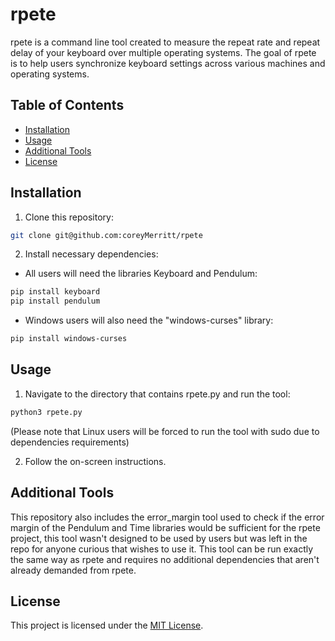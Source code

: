 # rpete

rpete is a command line tool created to measure the repeat rate and repeat delay of your keyboard over multiple operating systems. The goal of rpete is to help users synchronize keyboard settings across various machines and operating systems.

## Table of Contents

- [Installation](#installation)
- [Usage](#usage)
- [Additional Tools](#additional-tools)
- [License](#license)

## Installation

1. Clone this repository:
```bash
git clone git@github.com:coreyMerritt/rpete
```
2. Install necessary dependencies:
  - All users will need the libraries Keyboard and Pendulum:
  ```bash
  pip install keyboard
  pip install pendulum
  ```

  - Windows users will also need the "windows-curses" library:
  ```powershell  
  pip install windows-curses
  ```

## Usage

1. Navigate to the directory that contains rpete.py and run the tool:
```bash
python3 rpete.py
```
(Please note that Linux users will be forced to run the tool with sudo due to dependencies requirements)

2. Follow the on-screen instructions.

## Additional Tools

This repository also includes the error_margin tool used to check if the error margin of the Pendulum and Time libraries would be sufficient for the rpete project, this tool wasn't designed to be used by users but was left in the repo for anyone curious that wishes to use it. This tool can be run exactly the same way as rpete and requires no additional dependencies that aren't already demanded from rpete.

## License

This project is licensed under the [MIT License](LICENSE).
